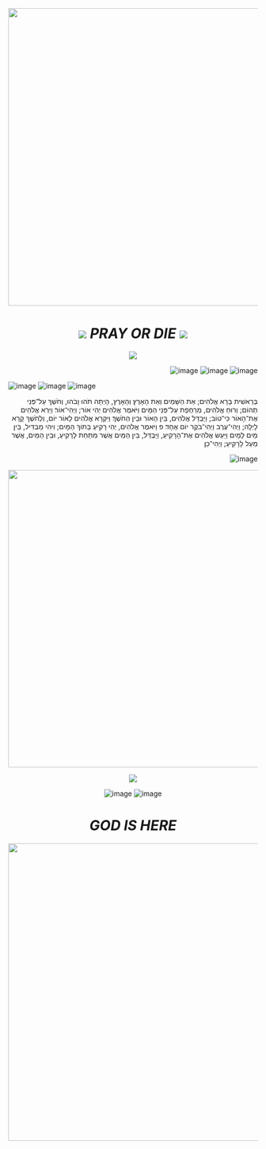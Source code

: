 <div align="center">  

<img src="https://i.pinimg.com/originals/20/a6/85/20a6851572951e87e0b900f1452e25df.gif" width="900" height="600"/>

#  ![](https://64.media.tumblr.com/889cc2c5d3d1107d785e25733f7c5874/2408ed4c36a938c0-6e/s75x75_c1/44b87ea2b497e9f0be9413cef1a6671ea7f94f63.gifv) *PRAY OR DIE*  ![](https://64.media.tumblr.com/889cc2c5d3d1107d785e25733f7c5874/2408ed4c36a938c0-6e/s75x75_c1/44b87ea2b497e9f0be9413cef1a6671ea7f94f63.gifv)


 ![](https://64.media.tumblr.com/282cdafb908730a663ec2c9e285071de/2912ccdba3ebb38a-89/s75x75_c1/985a58b60542a27a6c4a4a52000dbe77cee3e6ab.gifv)

<div align="right">

![image](https://github.com/user-attachments/assets/16cd7c32-be9d-4e06-a0f8-96a0d0668d61)
![image](https://github.com/user-attachments/assets/3ef7731b-dbc5-4939-a507-0028f966a656)
![image](https://github.com/user-attachments/assets/789296da-3b0c-4d73-87d3-dcc8c4a50c6d)

<div align="left">

![image](https://github.com/user-attachments/assets/16cd7c32-be9d-4e06-a0f8-96a0d0668d61)
![image](https://github.com/user-attachments/assets/3ef7731b-dbc5-4939-a507-0028f966a656)
![image](https://github.com/user-attachments/assets/789296da-3b0c-4d73-87d3-dcc8c4a50c6d)

<div align="right">

בְּרֵאשִׁית בָּרָא אֱלֹהִים; אֵת הַשָּׁמַיִם וְאֵת הָאָרֶץ׃
וְהָאָרֶץ, הָיְתָה תֹהוּ וָבֹהוּ, וְחֹשֶׁךְ עַל־פְּנֵי תְהוֹם; וְרוּחַ אֱלֹהִים, מְרַחֶפֶת עַל־פְּנֵי הַמָּיִם׃
וַיֹּאמֶר אֱלֹהִים יְהִי אוֹר; וַיְהִי־אוֹר׃
וַיַּרְא אֱלֹהִים אֶת־הָאוֹר כִּי־טוֹב; וַיַּבְדֵּל אֱלֹהִים, בֵּין הָאוֹר וּבֵין הַחֹשֶׁךְ׃
וַיִּקְרָא אֱלֹהִים לָאוֹר יוֹם, וְלַחֹשֶׁךְ קָרָא לָיְלָה; וַיְהִי־עֶרֶב וַיְהִי־בֹקֶר יוֹם אֶחָד׃ פ
וַיֹּאמֶר אֱלֹהִים, יְהִי רָקִיעַ בְּתוֹךְ הַמָּיִם; וִיהִי מַבְדִּיל, בֵּין מַיִם לָמָיִם׃
וַיַּעַשׂ אֱלֹהִים אֶת־הָרָקִיעַ, וַיַּבְדֵּל, בֵּין הַמַּיִם אֲשֶׁר מִתַּחַת לָרָקִיעַ, וּבֵין הַמַּיִם, אֲשֶׁר מֵעַל לָרָקִיעַ; וַיְהִי־כֵן׃

![image](https://github.com/user-attachments/assets/61275c97-6fa2-413c-87cf-24ff622a586e)


<div align="center">

<img src="https://i.pinimg.com/originals/bd/08/67/bd08672e5a9da34a63c151247247cc55.gif" width="1100" height="600"/>

 ![](https://64.media.tumblr.com/15ea08087d64531c0a99d7f895d71286/b435133acc100d13-af/s250x400/fb0a80d29a09ec404dbd515961e6f75f586c5df6.gifv)

![image](https://github.com/user-attachments/assets/a8b0bc09-2439-43b8-be34-669ff07d1cba)
![image](https://github.com/user-attachments/assets/a47043cd-de33-4673-bcc5-db70e1f0bcd5)






# *GOD IS HERE*


<img src="https://i.pinimg.com/originals/fe/ae/91/feae919fe0079ec0c84443e4639a2aa7.gif" width="900" height="600"/>
